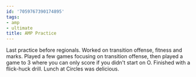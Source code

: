 ```yaml
---
id: '7059767390174895'
tags:
- amp
- ultimate
title: AMP Practice
---
```


Last practice before regionals. Worked on transition offense, fitness and marks. Played a few games focusing on transition offense, then played a game to 3 where you can only score if you didn't start on O. Finished with a flick-huck drill.
Lunch at Circles was delicious.
